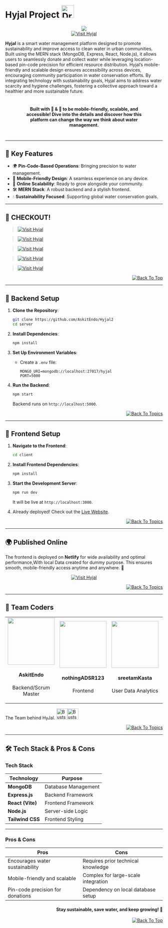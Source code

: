 # Hyjal Project <img src="https://raw.githubusercontent.com/Tarikul-Islam-Anik/Animated-Fluent-Emojis/master/Emojis/Travel%20and%20places/Droplet.png" alt="Droplet" width="40" height="40" />

<div align="center" id="top"> 
<img src="https://readme-typing-svg.herokuapp.com?color=e81c0e&center=true&vCenter=true&size=40&width=900&height=80&lines=Website+Live+Now!!!&pause=1000&duration=2000"/>
</div>

<div align="center">
<a href="https://hyjal2.netlify.app/"><img src="https://img.shields.io/badge/Visit-Hyjal-095ce0?style=for-the-badge" alt="Visit Hyjal"></a>
</div>

**Hyjal** is a smart water management platform designed to promote sustainability and improve access to clean water in urban communities. Built using the MERN stack (MongoDB, Express, React, Node.js), it allows users to seamlessly donate and collect water while leveraging location-based pin-code precision for efficient resource distribution. Hyjal’s mobile-friendly and scalable design ensures accessibility across devices, encouraging community participation in water conservation efforts. By integrating technology with sustainability goals, Hyjal aims to address water scarcity and hygiene challenges, fostering a collective approach toward a healthier and more sustainable future.

<div align="center" style="margin:8%; font-weight: bold;">
<b>Built with 💓 & 🧠 to be mobile-friendly, scalable, and accessible! Dive into the details and discover how this platform can change the way we think about water management.</b>
</div>

---

## 🌟 **Key Features**

- 🌍 **Pin-Code-Based Operations**: Bringing precision to water management.
- 📱 **Mobile-Friendly Design**: A seamless experience on any device.
- 🚀 **Online Scalability**: Ready to grow alongside your community.
- 🛠️ **MERN Stack**: A robust backend and a stylish frontend.
- 💧 **Sustainability Focused**: Supporting global water conservation goals.



---
<div id="topics">
   
## 🚀 **CHECKOUT!**

> <a href="#backend-setup"><img src="https://img.shields.io/badge/Backend-095ce0?style=for-the-badge" alt="Visit Hyjal"></a>

> <a href="#frontend-setup"><img src="https://img.shields.io/badge/FRONTEND-10b328?style=for-the-badge" alt="Visit Hyjal"></a>

> <a href="#publication"><img src="https://img.shields.io/badge/Deployement-fcdc0d?style=for-the-badge" alt="Visit Hyjal"></a>

> <a href="#team-coders"><img src="https://img.shields.io/badge/OUR_TEAM-ba1e42?style=for-the-badge" alt="Visit Hyjal"></a>

> <a href="#tech-stack-pros--cons"><img src="https://img.shields.io/badge/PROS-CONS-8591a6?style=for-the-badge" alt="Visit Hyjal"></a>

</div>

<p align="right"><a href="#top"><img src="https://img.shields.io/badge/Move%20to%20top-Blue?style=plastic" alt="Back To Top"></a></p>



---

<div id="backend-setup">

## 🔧 **Backend Setup**

1. **Clone the Repository**:

   ```bash
   git clone https://github.com/AskitEndo/Hyjal2
   cd server
   ```

2. **Install Dependencies**:

   ```bash
   npm install
   ```

3. **Set Up Environment Variables**:

   - Create a `.env` file:
     ```env
     MONGO_URI=mongodb://localhost:27017/hyjal
     PORT=5000
     ```

4. **Run the Backend**:
   ```bash
   npm start
   ```
   Backend runs on `http://localhost:5000`.

<p align="right"><a href="#topics"><img src="https://img.shields.io/badge/Move%20to%20topics-Blue?style=plastic" alt="Back To Topics"></a></p>

</div>

---

<div id="frontend-setup">

## 🎨 **Frontend Setup**

1. **Navigate to the Frontend**:

   ```bash
   cd client
   ```

2. **Install Frontend Dependencies**:

   ```bash
   npm install
   ```

3. **Start the Development Server**:

   ```bash
   npm run dev
   ```

   It will be live at `http://localhost:3000`.

4. Already deployed! Check out the [Live Website](https://hyjal2.netlify.app/).

<p align="right"><a href="#topics"><img src="https://img.shields.io/badge/Move%20to%20topics-Blue?style=plastic" alt="Back To Topics"></a></p>

</div>

---

<div id="publication">

## 🌍 **Published Online**

The frontend is deployed on **Netlify** for wide availability and optimal performance,With local Data created for dummy purpose. This ensures smooth, mobile-friendly access anytime and anywhere. 🌟

<div align="center">
<a href="https://hyjal2.netlify.app/"><img src="https://img.shields.io/badge/Visit_Hyjal_Live-fcdc0d?style=for-the-badge" alt="Visit Hyjal"></a>
</div>

<p align="right"><a href="#topics"><img src="https://img.shields.io/badge/Move%20to%20topics-Blue?style=plastic" alt="Back To Topics"></a></p>

</div>

---

<div id="team-coders">

## 🤝 **Team Coders**

<table> 
    <tr> 
        <td align="center">
            <a href="https://github.com/Askitendo"><img src="https://avatars.githubusercontent.com/u/160294709?v=4" width=150px height=150px /></a>
            <h4>AskitEndo</h4>
            <p>Backend/Scrum Master</p>
        </td> 
        <td align="center">
            <a href="https://github.com/nothingadsr123"><img src="https://avatars.githubusercontent.com/u/176278723?v=4" width=150px height=150px /></a>
            <h4>nothingADSR123</h4>
            <p>Frontend</p>
        </td> 
        <td align="center">
            <a href="https://github.com/sreetamkasta"><img src="https://avatars.githubusercontent.com/u/181863116?v=4" width=150px height=150px /></a>
            <h4>sreetamKasta</h4>
            <p>User Data Analytics</p>
        </td> 
        <td align="center">
            <a href="https://github.com/BharatCodingLad"><img src="https://avatars.githubusercontent.com/u/176204776?v=4" width=150px height=150px /></a>
            <h4>BharatCodingLad</h4>
            <p>Website Pipelining</p>
        </td> 
    </tr> 
</table>

The Team behind HyJal. <img src="https://raw.githubusercontent.com/Tarikul-Islam-Anik/Animated-Fluent-Emojis/master/Emojis/People/Busts%20in%20Silhouette.png" alt="Busts in Silhouette" width="35" height="35" /><img src="https://raw.githubusercontent.com/Tarikul-Islam-Anik/Animated-Fluent-Emojis/master/Emojis/People/Busts%20in%20Silhouette.png" alt="Busts in Silhouette" width="35" height="35" />

<p align="right"><a href="#topics"><img src="https://img.shields.io/badge/Move%20to%20topics-Blue?style=plastic" alt="Back To Topics"></a></p>

</div>

---

<div id="tech-stack-pros--cons">

## 🛠️ **Tech Stack & Pros & Cons**

### **Tech Stack**

| **Technology**   | **Purpose**         |
| ---------------- | ------------------- |
| **MongoDB**      | Database Management |
| **Express.js**   | Backend Framework   |
| **React (Vite)** | Frontend Framework  |
| **Node.js**      | Server-side Logic   |
| **Tailwind CSS** | Frontend Styling    |

---

### **Pros & Cons**

| **Pros**                         | **Cons**                            |
| -------------------------------- | ----------------------------------- |
| Encourages water sustainability  | Requires prior technical knowledge  |
| Mobile-friendly and scalable     | Complex for large-scale integration |
| Pin-code precision for donations | Dependency on local database setup  |

<h4 align="right">Stay sustainable, save water, and keep growing! 🌊  </h4>

</div>

<p align="right"><a href="#top"><img src="https://img.shields.io/badge/Move%20to%20top-Blue?style=plastic" alt="Back To Top"></a></p>
